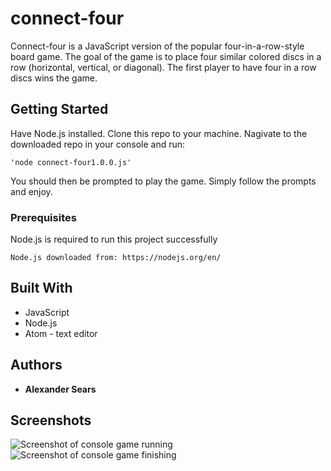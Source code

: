 # connect-four

Connect-four is a JavaScript version of the popular four-in-a-row-style board game. The goal of the game is to place four similar colored discs in a row (horizontal, vertical, or diagonal). The first player to have four in a row discs wins the game.

## Getting Started

Have Node.js installed.  Clone this repo to your machine. Nagivate to the downloaded repo in your console and run:
```
'node connect-four1.0.0.js'
```
You should then be prompted to play the game. Simply follow the prompts and enjoy.



### Prerequisites

Node.js is required to run this project successfully

```
Node.js downloaded from: https://nodejs.org/en/
```

## Built With

* JavaScript
* Node.js
* Atom - text editor


## Authors

* **Alexander Sears**

## Screenshots
![Screenshot of console game running](../master/grab_1.png)
![Screenshot of console game finishing](../master/grab_2.png)
